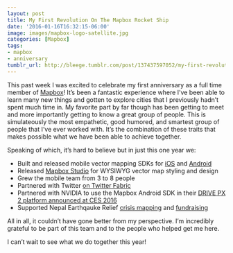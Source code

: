 ```yaml
---
layout: post
title: My First Revolution On The Mapbox Rocket Ship
date: '2016-01-16T16:32:15-06:00'
image: images/mapbox-logo-satellite.jpg
categories: [Mapbox]
tags:
- mapbox
- anniversary
tumblr_url: http://bleege.tumblr.com/post/137437597052/my-first-revolution-on-the-mapbox-rocket-ship
---
```

<!--excerpt.start-->
This past week I was excited to celebrate my first anniversary as a full time member of [Mapbox](https://www.mapbox.com)!  It’s been a fantastic experience where I’ve been able to learn many new things and gotten to explore cities that I previously hadn’t spent much time in.  My favorite part by far though has been getting to meet and more importantly getting to know a great group of people.  This is simulateously the  most empathetic, good humored, and smartest group of people that I’ve ever worked with.  It’s the combination of these traits that makes possible what we have been able to achieve together.
<!--excerpt.end-->

Speaking of which, it’s hard to believe but in just this one year we:

* Built and released mobile vector mapping SDKs for [iOS](https://www.mapbox.com/blog/mapbox-mobile/) and [Android](https://www.mapbox.com/blog/mapbox-mobile-android/)
* Released [Mapbox Studio](https://www.mapbox.com/blog/announcing-mapbox-studio/) for WYSIWYG vector map styling and design
* Grew the mobile team from 3 to 8 people
* Partnered with Twitter [on Twitter Fabric](https://www.mapbox.com/blog/custom-maps-with-twitter-fabric/)
* Partnered with NVIDIA to use the Mapbox Android SDK in their [DRIVE PX 2 platform announced at CES 2016](https://blogs.nvidia.com/blog/2016/01/04/drive-px-ces-recap/)
* Supported Nepal Earthqauke Relief [crisis mapping](https://www.mapbox.com/blog/mapping-nepal/) and [fundraising](https://www.mapbox.com/blog/hot-nepal-fundraiser/)

All in all, it couldn’t have gone better from my perspective.  I’m incredibly grateful to be part of this team and to the people who helped get me here.

I can’t wait to see what we do together this year!
